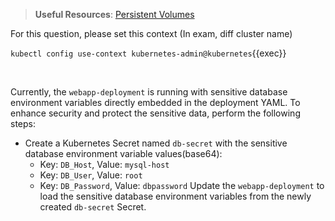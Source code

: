 
> <strong>Useful Resources</strong>: [Persistent Volumes](https://kubernetes.io/docs/concepts/storage/persistent-volumes/)

For this question, please set this context (In exam, diff cluster name)

`kubectl config use-context kubernetes-admin@kubernetes`{{exec}}

<br>


Currently, the `webapp-deployment` is running with sensitive database environment variables directly embedded in the deployment YAML. To enhance security and protect the sensitive data, perform the following steps:

* Create a Kubernetes Secret named `db-secret` with the sensitive database environment variable values(base64):
    * Key: `DB_Host`, Value: `mysql-host`
    * Key: `DB_User`, Value: `root`
    * Key: `DB_Password`, Value: `dbpassword`
Update the `webapp-deployment` to load the sensitive database environment variables from the newly created `db-secret` Secret.